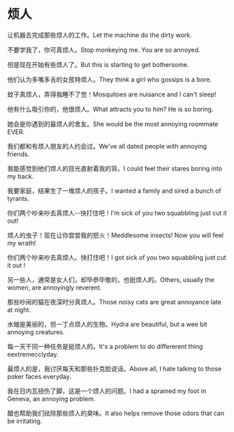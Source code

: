 # 烦人

<p><span class="chinese">让机器去完成那些烦人的工作。</span><span class="english">Let the machine do the dirty work.</span></p>

<p><span class="chinese">不要学我了，你可真烦人。</span><span class="english">Stop monkeying me. You are so annoyed.</span></p>

<p><span class="chinese">但是现在开始有些烦人了。</span><span class="english">But this is starting to get bothersome.</span></p>

<p><span class="chinese">他们认为多嘴多舌的女孩特烦人。</span><span class="english">They think a girl who gossips is a bore.</span></p>

<p><span class="chinese">蚊子真烦人，弄得我睡不了觉！</span><span class="english">Mosquitoes are nuisance and I can't sleep!</span></p>

<p><span class="chinese">他有什么吸引你的，他很烦人。</span><span class="english">What attracts you to him? He is so boring.</span></p>

<p><span class="chinese">她会是你遇到的最烦人的舍友。</span><span class="english">She would be the most annoying roommate EVER.</span></p>

<p><span class="chinese">我们都和有烦人朋友的人约会过。</span><span class="english">We've all dated people with annoying friends.</span></p>

<p><span class="chinese">我能感觉到他们烦人的目光直射着我的背。</span><span class="english">I could feel their stares boring into my back.</span></p>

<p><span class="chinese">我要家庭，结果生了一堆烦人的孩子。</span><span class="english">I wanted a family and sired a bunch of tyrants.</span></p>

<p><span class="chinese">你们两个吵来吵去真烦人--快打住吧！</span><span class="english">I'm sick of you two squabbling just cut it out!</span></p>

<p><span class="chinese">烦人的虫子！现在让你尝尝我的怒火！</span><span class="english">Meddlesome insects! Now you will feel my wrath!</span></p>

<p><span class="chinese">你们两个吵来吵去真烦人。快打住吧！</span><span class="english">I got sick of you two squabbling just cut it out !</span></p>

<p><span class="chinese">另一些人，通常是女人们，却毕恭毕敬的，也挺烦人的。</span><span class="english">Others, usually the women, are annoyingly reverent.</span></p>

<p><span class="chinese">那些吵闹的猫在夜深时分真烦人。</span><span class="english">Those noisy cats are great annoyance late at night.</span></p>

<p><span class="chinese">水螅是美丽的，但一丁点烦人的生物。</span><span class="english">Hydra are beautiful, but a wee bit annoying creatures.</span></p>

<p><span class="chinese">每一天干同一种任务是挺烦人的。</span><span class="english">It's a problem to do differerent thing eextremecclyday.</span></p>

<p><span class="chinese">最烦人的是，我讨厌每天和那些扑克脸说话。</span><span class="english">Above all, I hate talking to those poker faces everyday.</span></p>

<p><span class="chinese">我在日内瓦扭伤了脚，这是一个烦人的问题。</span><span class="english">I had a sprained my foot in Geneva, an annoying problem.</span></p>

<p><span class="chinese">醋也帮助我们祛除那些烦人的臭味。</span><span class="english">It also helps remove those odors that can be irritating.</span></p>

